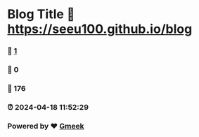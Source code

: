 # Blog Title :link: https://seeu100.github.io/blog 
### :page_facing_up: [1](https://seeu100.github.io/blog/tag.html) 
### :speech_balloon: 0 
### :hibiscus: 176 
### :alarm_clock: 2024-04-18 11:52:29 
### Powered by :heart: [Gmeek](https://github.com/Meekdai/Gmeek)
